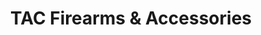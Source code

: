 ---
title: "TAC Firearms & Accessories"
url: /clayton/tac-firearms-and-accessories/
shop: weapons
---